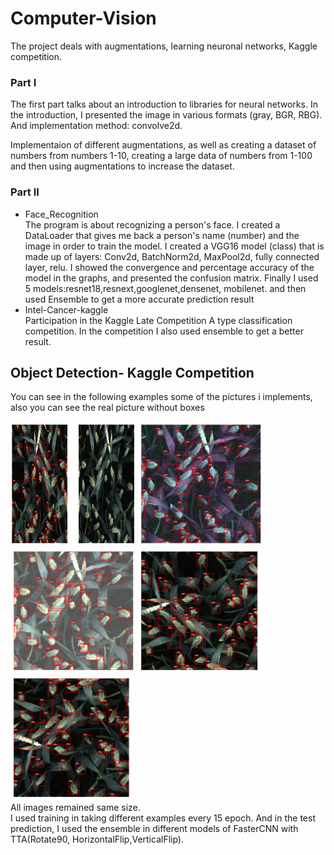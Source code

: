 # Computer-Vision
The project deals with  augmentations, learning neuronal networks, Kaggle competition.


<h3>Part I</h3>
The first part talks about an introduction to libraries for neural networks.
In the introduction, I presented the image in various formats (gray, BGR, RBG).
And implementation method: convolve2d.

Implementaion of different augmentations, as well as creating a dataset of numbers from numbers 1-10, 
creating a large data of numbers from 1-100 and then using augmentations to increase the dataset.

<h3>Part II</h3>
<ul>
  <li>Face_Recognition</li>
  The program is about recognizing a person's face.
  I created a DataLoader that gives me back a person's name (number) and the image in order to train the model.
  I created a VGG16 model (class) that is made up of layers: Conv2d, BatchNorm2d, MaxPool2d, fully connected layer, relu.
  I showed the convergence and percentage accuracy of the model in the graphs, and presented the confusion matrix.
  Finally I used 5 models:resnet18,resnext,googlenet,densenet, mobilenet. and then used Ensemble to get a more accurate prediction result
  
  <li>Intel-Cancer-kaggle</li>
  Participation in the Kaggle Late Competition A type classification  competition.
  In the competition I also used ensemble to get a better result.
</ul>

<h2>Object Detection- Kaggle Competition</h2>
<p>You can see in the following examples some of the pictures i implements, also you can see the real picture without boxes</p>
<div>
  <img src="/Object Detection- Kaggle Competition/Images_Kaggle_Wheat/HorizontalFlip.png" alt="HorizontalFlip" width="200" height="200">
  <img src="/Object Detection- Kaggle Competition/Images_Kaggle_Wheat/HueSaturatuinVal.png" alt="HueSaturatuinVal" width="200" height="200">
  <img src="/Object Detection- Kaggle Competition/Images_Kaggle_Wheat/RandomBrightness.png" alt="RandomBrightness" width="200" height="200">
  <img src="/Object Detection- Kaggle Competition/Images_Kaggle_Wheat/Rotate90.png" alt="Rotate90" width="200" height="200">
  <img src="/Object Detection- Kaggle Competition/Images_Kaggle_Wheat/Transpose.png" alt="Transpose" width="200" height="200">

<div>
All images remained same size.
<br>
I used training in taking different examples every 15 epoch.
And in the test prediction, I used the ensemble in different models of FasterCNN with TTA(Rotate90, HorizontalFlip,VerticalFlip).

